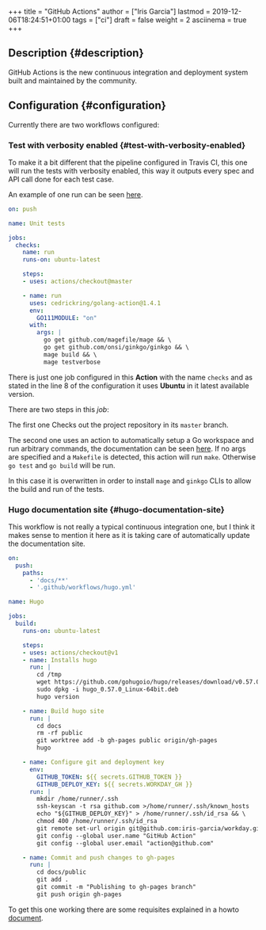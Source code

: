 +++
title = "GitHub Actions"
author = ["Iris Garcia"]
lastmod = 2019-12-06T18:24:51+01:00
tags = ["ci"]
draft = false
weight = 2
asciinema = true
+++

## Description {#description}

GitHub Actions is the new continuous integration and deployment system
built and maintained by the community.


## Configuration {#configuration}

Currently there are two workflows configured:


### Test with verbosity enabled {#test-with-verbosity-enabled}

To make it a bit different that the pipeline configured in Travis CI,
this one will run the tests with verbosity enabled, this way it
outputs every spec and API call done for each test case.

An example of one run can be seen [here](https://github.com/iris-garcia/workday/runs/285177520).

```yaml
on: push

name: Unit tests

jobs:
  checks:
    name: run
    runs-on: ubuntu-latest

    steps:
    - uses: actions/checkout@master

    - name: run
      uses: cedrickring/golang-action@1.4.1
      env:
        GO111MODULE: "on"
      with:
        args: |
          go get github.com/magefile/mage && \
          go get github.com/onsi/ginkgo/ginkgo && \
          mage build && \
          mage testverbose
```

There is just one job configured in this **Action** with the name
`checks` and as stated in the line 8 of the configuration it uses
**Ubuntu** in it latest available version.

There are two steps in this _job_:

The first one Checks out the project repository in its `master` branch.

The second one uses an action to automatically setup a Go workspace
and run arbitrary commands, the documentation can be seen [here](https://github.com/cedrickring/golang-action).
If no args are specified and a `Makefile` is detected, this action will
run `make`. Otherwise `go test` and `go build` will be run.

In this case it is overwritten in order to install `mage` and `ginkgo`
CLIs to allow the build and run of the tests.


### Hugo documentation site {#hugo-documentation-site}

This workflow is not really a typical continuous integration one, but
I think it makes sense to mention it here as it is taking care of
automatically update the documentation site.

```yaml
on:
  push:
    paths:
      - 'docs/**'
      - '.github/workflows/hugo.yml'

name: Hugo

jobs:
  build:
    runs-on: ubuntu-latest

    steps:
    - uses: actions/checkout@v1
    - name: Installs hugo
      run: |
        cd /tmp
        wget https://github.com/gohugoio/hugo/releases/download/v0.57.0/hugo_0.57.0_Linux-64bit.deb
        sudo dpkg -i hugo_0.57.0_Linux-64bit.deb
        hugo version

    - name: Build hugo site
      run: |
        cd docs
        rm -rf public
        git worktree add -b gh-pages public origin/gh-pages
        hugo

    - name: Configure git and deployment key
      env:
        GITHUB_TOKEN: ${{ secrets.GITHUB_TOKEN }}
        GITHUB_DEPLOY_KEY: ${{ secrets.WORKDAY_GH }}
      run: |
        mkdir /home/runner/.ssh
        ssh-keyscan -t rsa github.com >/home/runner/.ssh/known_hosts
        echo "${GITHUB_DEPLOY_KEY}" > /home/runner/.ssh/id_rsa && \
        chmod 400 /home/runner/.ssh/id_rsa
        git remote set-url origin git@github.com:iris-garcia/workday.git
        git config --global user.name "GitHub Action"
        git config --global user.email "action@github.com"

    - name: Commit and push changes to gh-pages
      run: |
        cd docs/public
        git add .
        git commit -m "Publishing to gh-pages branch"
        git push origin gh-pages
```

To get this one working there are some requisites explained in a howto
[document](/howto/gh-pages).
